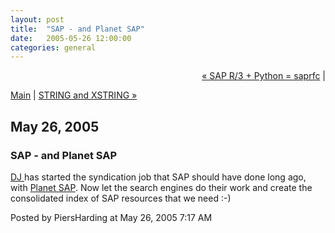 ```yaml
---
layout: post
title:  "SAP - and Planet SAP"
date:   2005-05-26 12:00:00
categories: general
---
```

<p align="right">
<a href="http://www.piersharding.com/blog/archives/2004/08/sap_r3_python_s.html">&laquo; SAP R/3 + Python = saprfc</a> |

<a href="http://www.piersharding.com/blog/">Main</a>
| <a href="http://www.piersharding.com/blog/archives/2005/05/string_and_xstr.html">STRING and XSTRING &raquo;</a>

</p>

<h2>May 26, 2005</h2>

<h3>SAP - and Planet SAP</h3>

<p><a href='http://www.pipetree.com/qmacro'> DJ </a> has started the syndication job that SAP should have done long ago, with <a href='http://www.pipetree.com/planetsap'>Planet SAP</a>.  Now let the search engines do their work and create the consolidated index of SAP resources that we need :-)</p>

<div id="a000028more"><div id="more">

</div></div>

<p class="posted">Posted by PiersHarding at May 26, 2005  7:17 AM</p>






